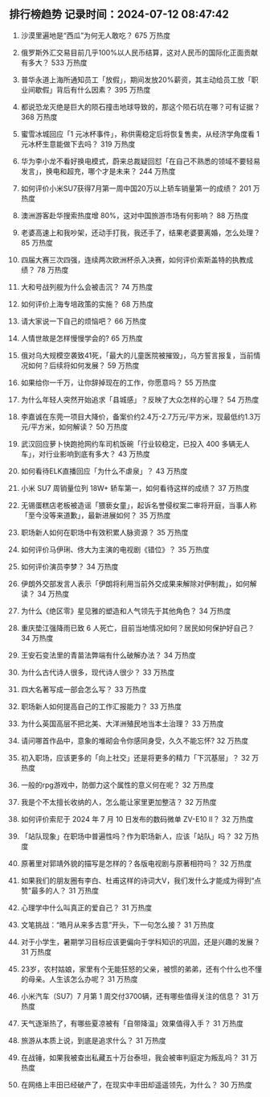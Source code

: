 
## 排行榜趋势 记录时间：2024-07-12 08:47:42
  
  1. 沙漠里遍地是“西瓜”为何无人敢吃？ 675 万热度
    
  2. 俄罗斯外汇交易目前几乎100%以人民币结算，这对人民币的国际化正面贡献有多大？ 533 万热度
    
  3. 普华永道上海所通知员工「放假」，期间发放20%薪资，其主动给员工放「职业间歇假」背后有什么因素？ 395 万热度
    
  4. 都说恐龙灭绝是巨大的陨石撞击地球导致的，那这个陨石坑在哪？可有证据？ 368 万热度
    
  5. 蜜雪冰城回应「1 元冰杯事件」，称供需稳定后将恢复售卖，从经济学角度看 1 元冰杯生意能做下去吗？ 319 万热度
    
  6. 华为李小龙不看好换电模式，蔚来总裁疑回怼「在自己不熟悉的领域不要轻易发言」，换电和超充，哪个才是未来？ 244 万热度
    
  7. 如何评价小米SU7获得7月第一周中国20万以上轿车销量第一的成绩？ 201 万热度
    
  8. 澳洲游客赴华搜索热度增 80%，这对中国旅游市场有何影响？ 88 万热度
    
  9. 老婆高速上和我吵架，还动手打我，我还手了，结果老婆要离婚，怎么处理？ 85 万热度
    
  10. 四届大赛三次四强，连续两次欧洲杯杀入决赛，如何评价索斯盖特的执教成绩？ 78 万热度
    
  11. 大和号战列舰为什么会被击沉？ 74 万热度
    
  12. 如何评价上海专培政策的实施？ 68 万热度
    
  13. 请大家说一下自己的烦恼吧？ 66 万热度
    
  14. 人情世故是怎样慢慢学会的? 65 万热度
    
  15. 俄对乌大规模空袭致41死，「最大的儿童医院被摧毁」，乌方誓言报复，当前情况如何？后续将如何发展？ 59 万热度
    
  16. 如果给你一千万，让你辞掉现在的工作，你愿意吗？ 55 万热度
    
  17. 为什么年轻人突然开始追求「县城感」？反映了大众怎样的心理？ 54 万热度
    
  18. 李嘉诚在东莞一项目大降价，备案价约2.4万-2.7万元/平方米，现最低约1.3万元/平方米，如何解读？ 50 万热度
    
  19. 武汉回应萝卜快跑抢网约车司机饭碗「行业较稳定，已投入 400 多辆无人车」，对行业影响到底有多大？ 43 万热度
    
  20. 如何看待ELK直播回应「为什么不虐泉」？ 43 万热度
    
  21. 小米 SU7 周销量位列 18W+ 轿车第一，如何看待这样的成绩？ 37 万热度
    
  22. 无锡蛋糕店老板被造谣「猥亵女童」，起诉名誉侵权案二审将开庭，当事人称「至今没等来道歉」，最新进展如何？ 35 万热度
    
  23. 职场新人如何在职场中有效积累人脉资源？ 35 万热度
    
  24. 如何评价马伊琍、佟大为主演的电视剧《错位》？ 35 万热度
    
  25. 如何评价演员李梦？ 34 万热度
    
  26. 伊朗外交部发言人表示「伊朗将利用当前外交成果来解除对伊制裁」，如何解读？ 34 万热度
    
  27. 为什么《绝区零》星见雅的塑造和人气领先于其他角色？ 34 万热度
    
  28. 重庆垫江强降雨已致 6 人死亡，目前当地情况如何？居民如何保护好自己？ 34 万热度
    
  29. 王安石变法里的青苗法弊端有什么破解办法？ 34 万热度
    
  30. 为什么古代诗人很多，现代诗人很少？ 33 万热度
    
  31. 四大名著写成一部会怎么写？ 33 万热度
    
  32. 职场新人如何提高自己的工作汇报能力？ 33 万热度
    
  33. 为什么英国高层不把北美、大洋洲殖民地当本土治理？ 33 万热度
    
  34. 请问哪首作品中，意象的堆砌会令你感同身受，久久不能忘怀? 32 万热度
    
  35. 初入职场，应该更多的「向上社交」还是将更多的精力「下沉基层」？ 32 万热度
    
  36. 一般的rpg游戏中，防御力这个属性的意义何在呢？ 32 万热度
    
  37. 我是个不太擅长收纳的人，怎么能让家里更加整洁？ 32 万热度
    
  38. 如何评价索尼于 2024 年 7 月 10 日发布的数码微单 ZV-E10 II？ 32 万热度
    
  39. 「站队现象」在职场中普遍性吗？作为职场新人，应该「站队」吗？ 32 万热度
    
  40. 原著里对郭靖外貌的描写是怎样的？各版电视剧与原著相符吗？ 32 万热度
    
  41. 如果我们的朋友圈有李白、杜甫这样的诗词大V，我们发什么才能成为得到“点赞”最多的人？ 31 万热度
    
  42. 心理学中什么叫真正的爱自己？ 31 万热度
    
  43. 文笔挑战：“皓月从来多古意”开头，下一句怎么接？ 31 万热度
    
  44. 对于小学生，暑期学习目标应该更偏向于学科知识的巩固，还是兴趣的发展？ 31 万热度
    
  45. 23岁，农村姑娘，家里有个无能狂怒的父亲，被惯的弟弟，还有个什么也不懂的母亲。人生该怎么办呢？ 31 万热度
    
  46. 小米汽车（SU7）7 月第 1 周交付3700辆，还有哪些值得关注的信息？ 31 万热度
    
  47. 天气逐渐热了，有哪些夏凉被有「自带降温」效果值得入手？ 31 万热度
    
  48. 旅游从本质上说，到底是追求什么？ 31 万热度
    
  49. 在战锤，如果我被查出私藏五十万台泰坦，我会被审判庭定为叛乱吗？ 31 万热度
    
  50. 在网络上丰田已经破产了，在现实中丰田却遥遥领先，为什么？ 30 万热度
    